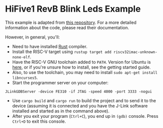 # HiFive1 RevB Blink Leds Example

This example is adapted from [this repository](https://github.com/riscv-rust/riscv-rust-quickstart). For a more detailed information about the code, please read their documentation.

However, in general, you'll:
 - Need to have installed [Rust](https://rust-lang.org) compiler.
 - Install the RISC-V target using `rustup target add riscv32imac-unknown-none-elf`.
 - Have the RISC-V GNU toolchain added to `PATH`. Version for Ubuntu is [here](https://static.dev.sifive.com/dev-tools/riscv64-unknown-elf-gcc-8.1.0-2019.01.0-x86_64-linux-ubuntu14.tar.gz), or if you're unsure how to install, see the getting started guide.
 - Also, to use the toolchain, you may need to install `sudo apt-get install libncurses5`.
 - Start the programmer server on your computer:

```
JLinkGDBServer -device FE310 -if JTAG -speed 4000 -port 3333 -nogui
```

 - Use `cargo build` and `cargo run` to build the project and to send it to the device (assuming it is connected and you have the J-Link software installed and started as in the command above).
 - After you exit your program (`Ctrl+C`), you end up in `(gdb)` console. Press `Ctrl+D` to exit this console.